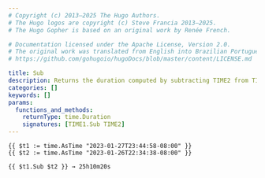 ```yaml
---
# Copyright (c) 2013–2025 The Hugo Authors.
# The Hugo logos are copyright (c) Steve Francia 2013–2025.
# The Hugo Gopher is based on an original work by Renée French.

# Documentation licensed under the Apache License, Version 2.0.
# The original work was translated from English into Brazilian Portuguese.
# https://github.com/gohugoio/hugoDocs/blob/master/content/LICENSE.md

title: Sub
description: Returns the duration computed by subtracting TIME2 from TIME1.
categories: []
keywords: []
params:
  functions_and_methods:
    returnType: time.Duration
    signatures: [TIME1.Sub TIME2]
---
```


```go-html-template
{{ $t1 := time.AsTime "2023-01-27T23:44:58-08:00" }}
{{ $t2 := time.AsTime "2023-01-26T22:34:38-08:00" }}

{{ $t1.Sub $t2 }} → 25h10m20s
```

